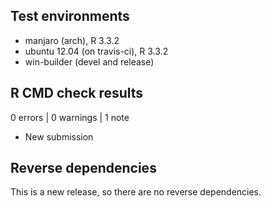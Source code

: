 ## Test environments
* manjaro (arch), R 3.3.2
* ubuntu 12.04 (on travis-ci), R 3.3.2
* win-builder (devel and release)

## R CMD check results

0 errors | 0 warnings | 1 note

* New submission

## Reverse dependencies

This is a new release, so there are no reverse dependencies.

